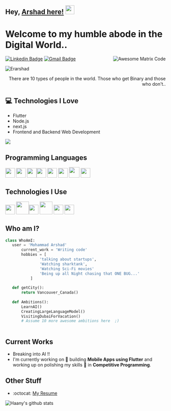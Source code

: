 ## Hey, [Arshad here!](https://www.linkedin.com/in/arshadverified/)  <img src="https://media.giphy.com/media/hvRJCLFzcasrR4ia7z/giphy.gif" width="28px" height="28px">

<h1>Welcome to my humble abode in the Digital World..</h1> 

<img src = 'https://i.giphy.com/media/v1.Y2lkPTc5MGI3NjExZjBsNnZidnRsZzloYTJtNDBrZzUwODFieGZuNWZhb291bWtxYm5qaCZlcD12MV9pbnRlcm5hbF9naWZfYnlfaWQmY3Q9Zw/128Ygie2wLdH5m/giphy.gif' alt = 'Awesome Matrix Code' align='right'/>

[![Linkedin Badge](https://img.shields.io/badge/-Mohammad_Arshad-blue?style=flat-square&logo=Linkedin&logoColor=white&link=https://www.linkedin.com/in/arshadverified/)](https://www.linkedin.com/in/arshadverified/) [![Gmail Badge](https://img.shields.io/badge/-mohdarshadquraishi@hotmail.com-c14438?style=flat-square&logo=Gmail&logoColor=white&link=mailto:mohdarshadquraishi@hotmail.com)](mailto:mohdarshadquraishi@hotmail.com)
<p align="left"> <img src="https://komarev.com/ghpvc/?username=Erarshad" alt="Erarshad" /> </p>

<div style="text-align: right">There are 10 types of people in the world. Those who get Binary and those who don't.. </div>

## :computer: Technologies I Love
* Flutter
* Node.js
* next.js
* Frontend and Backend Web Development

<img src = "https://github-readme-stats.vercel.app/api/top-langs/?username=Erarshad&layout=compact">

## Programming Languages
<img src = 'https://e7.pngegg.com/pngimages/649/174/png-clipart-dart-google-developers-flutter-android-darts-text-logo.png' width='30'/> <img src = 'https://logowik.com/content/uploads/images/java1655.logowik.com.webp' height='30'/>  <img src='https://w7.pngwing.com/pngs/677/842/png-transparent-python-hd-logo-thumbnail.png' width='30'/><img src = 'https://e7.pngegg.com/pngimages/780/934/png-clipart-html-logo-html5-logo-icons-logos-emojis-tech-companies-thumbnail.png' width='30'/> <img src = 'https://github.com/MarikIshtar007/MarikIshtar007/blob/master/images/css.svg' width='30'/> <img src = 'https://github.com/MarikIshtar007/MarikIshtar007/blob/master/images/js.svg' width='30'/> <img src = 'https://github.com/MarikIshtar007/MarikIshtar007/blob/master/images/bootstrap.svg' width='33'/>
 <img src = 'https://github.com/MarikIshtar007/MarikIshtar007/blob/master/images/sql.svg' width='30'/> 
 
 ## Technologies I Use
 <img src = 'https://uxwing.com/wp-content/themes/uxwing/download/brands-and-social-media/visual-studio-code-icon.png' width='30'/>  <img src = 'https://github.com/MarikIshtar007/MarikIshtar007/blob/master/images/android.svg' height='40'/><img src = 'https://github.com/MarikIshtar007/MarikIshtar007/blob/master/images/flutter-logo.svg' width='30'/> <img src = 'https://e7.pngegg.com/pngimages/306/37/png-clipart-node-js-logo-node-js-javascript-web-application-express-js-computer-software-others-miscellaneous-text-thumbnail.png' height='40'/> <img src = 'https://w7.pngwing.com/pngs/87/586/png-transparent-next-js-hd-logo.png' width='30'/> <img src = 'https://github.com/MarikIshtar007/MarikIshtar007/blob/master/images/git.svg' width='30'/>
 
 ## Who am I?
 ```python
 class WhoAmI:
 	user = 'Mohammad Arshad'
		current_work = 'Writing code'
		hobbies = [
				'talking about startups',
				'Watching sharktank',
				'Watching Sci-Fi movies'
				'Being up all Night chasing that ONE BUG...'
			]
	
	def getCity():
		return Vancouver_Canada()
	
	def Ambitions():
		LearnAI()
		CreatingLargeLanguageModel()
		VisitingDubaiForVacation()
		# Assume 10 more awesome ambitions here  ;)
	
 ```
 
## Current Works
 * Breaking into AI !!
 * I'm currently working on 🔭 building **Mobile Apps using Flutter** and working up on polishing my skills 🌱 in **Competitive Programming**.
 
## Other Stuff
  - :octocat: [My Resume](https://drive.google.com/file/d/1Valp0UkArP-R5oQemlgjrVURoxPoZSa1/view?usp=sharing)


![Haany's github stats](https://github-readme-stats.vercel.app/api?username=Erarshad&show_icons=true&hide=[%22issues%22])
 
 
